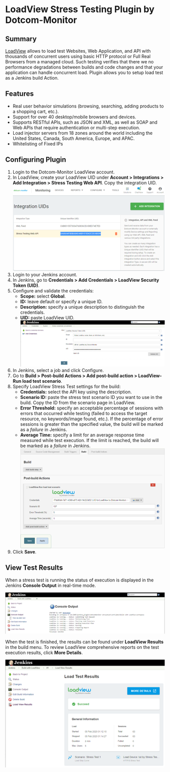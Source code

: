 # LoadView Stress Testing Plugin by Dotcom-Monitor
## Summary
[LoadView](https://www.loadview-testing.com/) allows to load test Websites, Web Application, and API with thousands of concurrent users using basic HTTP protocol or Full Real Browsers from a managed cloud. Such testing verifies that there we no performance degradations between builds and code changes and that your application can handle concurrent load. Plugin allows you to setup load test as a Jenkins build Action.
## Features
* Real user behavior simulations (browsing, searching, adding products to a shopping cart, etc.).
* Support for over 40 desktop/mobile browsers and devices.
* Supports RESTful APIs, such as JSON and XML, as well as SOAP and Web APIs that require authentication or multi-step execution.
* Load injector servers from 18 zones around the world including the United States, Canada, South America, Europe, and APAC.
* Whitelisting of Fixed IPs 
## Configuring Plugin
1. Login to the Dotcom-Monitor LoadView account.
2. In LoadView, create your LoadView UID under **Account > Integrations > Add Integration > Stress Testing Web API**. Copy the integration UID.
![Integratio UID](docs/images/integration.png)
3. Login to your Jenkins account.
4. In Jenkins, go to **Credentials > Add Credentials > LoadView Security Token (UID)**.
5. Configure and validate the credentials:
	* **Scope:** select **Global**.
	* **ID:** leave default or specify a unique ID.
	* **Description:** specify a unique description to distinguish the credentials.
	* **UID:** paste LoadView UID.
![Credentials](docs/images/credentials.png)
6. In Jenkins, select a job and click Configure.
7. Go to **Build > Post-build Actions > Add post-build action > LoadView-Run load test scenario**.
8. Specify LoadView Stress Test settings for the build:
	* **Credentials:** select the API key using the description.
	* **Scenario ID:** paste the stress test scenario ID you want to use in the build. Copy the ID from the scenario page in LoadView.
	* **Error Threshold:** specify an acceptable percentage of sessions with errors that occurred while testing (failed to access the target resource, no keywords/image found, etc.). If the percentage of error sessions is greater than the specified value, the build will be marked as a *failure* in Jenkins.
	* **Average Time:** specify a limit for an average response time measured while test execution. If the limit is reached, the build will be marked as a *failure* in Jenkins.
![Action](docs/images/action.png)
9. Click **Save**.
## View Test Results
When a stress test is running the status of execution is displayed in the Jenkins **Console Output** in real-time mode.

![Console](docs/images/console.png)

When the test is finished, the results can be found under **LoadView Results** in the build menu. To review LoadView comprehensive reports on the test execution results, click **More Details**.

![Results](docs/images/results.png)












